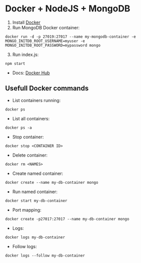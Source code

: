 # Docker + NodeJS + MongoDB

1. Install [Docker](https://docker.com)
2. Run MongoDB Docker container:
```console
docker run -d -p 27019:27017 --name my-mongodb-container -e MONGO_INITDB_ROOT_USERNAME=myuser -e MONGO_INITDB_ROOT_PASSWORD=mypassword mongo
```
3. Run index.js:
```console
npm start
```

* Docs:
[Docker Hub](https://hub.docker.com)


## Usefull Docker commands

* List containers running:
```console
docker ps
```

* List all containers:
```console
docker ps -a
```

* Stop container:
```console
docker stop <CONTAINER ID>
```

* Delete container:
```console
docker rm <NAMES>
```

* Create named container:
```console
docker create --name my-db-container mongo
```

* Run named container:
```console
docker start my-db-container
```

* Port mapping:
```console
docker create -p27017:27017 --name my-db-container mongo
```

* Logs:
```console
docker logs my-db-container
```

* Follow logs:
```console
docker logs --follow my-db-container
```
